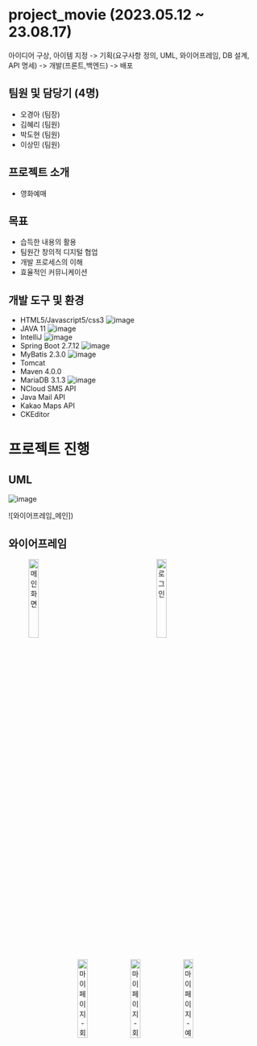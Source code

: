 # project_movie (2023.05.12 ~ 23.08.17)
아이디어 구상, 아이템 지정 -> 기획(요구사항 정의, UML, 와이어프레임, DB 설계, API 명세) -> 개발(프론트,백엔드)  -> 배포 


## 팀원 및 담당기 (4명)
- 오경아 (팀장)
- 김혜리 (팀원)
- 박도현 (팀원)
- 이상민 (팀원)

## 프로젝트 소개
- 영화예매

## 목표
- 습득한 내용의 활용
- 팀원간 창의적 디지털 협업
- 개발 프로세스의 이해
- 효율적인 커뮤니케이션 

## 개발 도구 및 환경 
- HTML5/Javascript5/css3   ![image](https://github.com/hyeleeKim/projectMoviesq/assets/128495690/5be09c54-5406-43c3-ba57-8b0d0e527480)
- JAVA 11 ![image](https://github.com/hyeleeKim/projectMoviesq/assets/128495690/5314580a-eaa8-42ac-8345-3756384aafce)
- IntelliJ   ![image](https://github.com/hyeleeKim/projectMoviesq/assets/128495690/ace8628c-584a-4df8-be27-01d5753d4345)
- Spring Boot 2.7.12 ![image](https://github.com/hyeleeKim/projectMoviesq/assets/128495690/49b5ae87-d8c4-4d03-bc65-351295d90b27)
- MyBatis 2.3.0 ![image](https://github.com/hyeleeKim/projectMoviesq/assets/128495690/d0deee0a-9cd9-4974-b34e-750c31ce780d)
- Tomcat
- Maven 4.0.0
- MariaDB 3.1.3 ![image](https://github.com/hyeleeKim/projectMoviesq/assets/128495690/ea1271dd-d59d-47cb-a7be-b1bca7dacfa6)
- NCloud SMS API
- Java Mail API
- Kakao Maps API
- CKEditor

# 프로젝트 진행 

## UML 
![image](https://github.com/hyeleeKim/projectMoviesq/assets/128495690/5bc306ad-f021-45a8-b439-3c753384cd1d)


![와이어프레임_메인])



## 와이어프레임
<p align="center" width="100%">
  <img src="https://github.com/hyeleeKim/projectMoviesq/assets/128495690/824df618-bb5d-43b5-bbf2-4f5885c88ea0" align="left" width="20%" title="메인화면">
</p>
<p align="center" width="100%">
  <img src="https://prod-files-secure.s3.us-west-2.amazonaws.com/599b6a97-1aff-4ad1-a582-3f8cdd203764/5dfa3111-d1ce-4251-a41d-3c21acae8272/%EC%98%81%ED%99%94%EC%98%88%EB%A7%A4_%EB%A7%88%EC%9D%B4%ED%8E%98%EC%9D%B4%EC%A7%80-%EB%A1%9C%EA%B7%B8%EC%9D%B8.jpg" align="center" width="20%" title="로그인">
</p>
<p align="center" width="100%">
  <img src="https://prod-files-secure.s3.us-west-2.amazonaws.com/599b6a97-1aff-4ad1-a582-3f8cdd203764/ba4c2b3b-67f8-4031-a63c-0e01184bae3f/05_03_%EB%A7%88%EC%9D%B4%ED%8E%98%EC%9D%B4%EC%A7%80_%ED%9A%8C%EC%9B%90_%ED%99%95%EC%9D%B8_%EC%96%91%EC%8B%9D.png" align="center" width="20%" title="마이페이지-회원확인">
  <img src="https://prod-files-secure.s3.us-west-2.amazonaws.com/599b6a97-1aff-4ad1-a582-3f8cdd203764/9c4a3543-cea7-45a3-9b60-fe3a8f59b68a/%ED%9A%8C%EC%9B%90%EC%A0%95%EB%B3%B4%EC%96%91%EC%8B%9D_Untitled.png" align="center" width="20%" title="마이페이지-회원정보수정">
  <img src="https://prod-files-secure.s3.us-west-2.amazonaws.com/599b6a97-1aff-4ad1-a582-3f8cdd203764/40a2b75b-2da5-4c0a-8d2a-ff527d22cba0/%EC%98%81%ED%99%94%ED%8B%B0%EC%BC%93%ED%8C%85(%ED%94%84%EB%A0%88%EC%9E%84)_Untitled_3.jpg" align="center" width="20%" title="마이페이지-예매/취소내">
</p>
